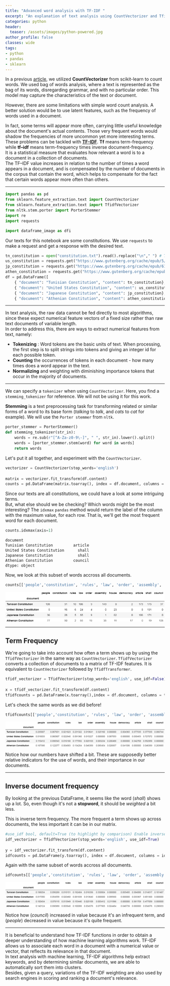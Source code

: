 ```yaml
---
title: "Advanced word analysis with TF-IDF "
excerpt: "An explanation of text analysis using CountVectorizer and TfidfVectorizer from scikit-learn"
categories: python
header:
  teaser: /assets/images/python-powered.jpg
author_profile: false
classes: wide
tags:
- python
- pandas
- sklearn
---
```

In a previous [article](https://www.meherbejaoui.com/python/counting-words-in-python-with-scikit-learn's-countvectorizer), we utilized **CountVectorizer** from scikit-learn to count words. We used bag of words analysis, where a text is represented as the bag of its words, disregarding grammar, and with no particular order. This model may capture the characteristics of the text or document.   

However, there are some limitations with simple word count analysis. A better solution would be to use latent features, such as the frequency of words used in a document.   

In fact, some terms will appear more often, carrying little useful knowledge about the document's actual contents. Those very frequent words would shadow the frequencies of more uncommon yet more interesting terms.   
These problems can be tackled with [**TF-IDF**](https://scikit-learn.org/stable/modules/feature_extraction.html#tfidf-term-weighting). **Tf** means term-frequency while **tf–idf** means term-frequency times inverse document-frequency.   
It is a statistical measure that evaluates how relevant a word is to a document in a collection of documents.    
The TF–IDF value increases in relation to the number of times a word appears in a document, and is compensated by the number of documents in the corpus that contain the word, which helps to compensate for the fact that certain words appear more often than others.   
***   


```python
import pandas as pd
from sklearn.feature_extraction.text import CountVectorizer
from sklearn.feature_extraction.text import TfidfVectorizer
from nltk.stem.porter import PorterStemmer
import re
import requests
```


```python
import dataframe_image as dfi

```

Our texts for this notebook are some constitutions. We use `requests` to make a request and get a response with the desired text.


```python
tn_constitution = open("constitution.txt").read().replace("\n"," ") # Tunisian Constitution
us_constitution = requests.get("https://www.gutenberg.org/cache/epub/5/pg5.txt").text[2623:] # US Constitution
jp_constitution = requests.get("https://www.gutenberg.org/cache/epub/612/pg612.txt").text[610:] # Japanese Constitution
athen_constitution = requests.get("https://www.gutenberg.org/cache/epub/26095/pg26095.txt").text[610:] # Athenian Constitution
df = pd.DataFrame([
    { "document": "Tunisian Constitution", "content": tn_constitution},
    { "document": "United States Constitution", "content": us_constitution },
    { "document": "Japanese Constitution", "content": jp_constitution},
    { "document": "Athenian Constitution", "content": athen_constitution },])
```

***   
In text analysis, the raw data cannot be fed directly to most algorithms, since these expect numerical feature vectors of a fixed size rather than raw text documents of variable length.   
In order to address this, there are ways to extract numerical features from text, namely:

- **Tokenizing** : Word tokens are the basic units of text. When processing, the first step is to split strings into tokens and giving an integer id for each possible token.
- **Counting** the occurrences of tokens in each document - how many times does a word appear in the text.
- **Normalizing** and weighting with diminishing importance tokens that occur in the majority of documents.
***   
We can specify a `tokenizer` when using `CountVectorizer`. Here, you find a `stemming_tokenizer` for reference. We will not be using it for this work.    

**Stemming** is a text preprocessing task for transforming related or similar forms of a word to its base form (*talking* to *talk*, and *cats* to *cat* for example). We will use the `Porter stemmer` from `nltk`.


```python
porter_stemmer = PorterStemmer()
def stemming_tokenizer(str_in):
    words = re.sub(r"[^A-Za-z0-9\-]", " ", str_in).lower().split()
    words = [porter_stemmer.stem(word) for word in words]
    return words
```

Let's put it all together, and experiment with the `CountVectorizer`.


```python
vectorizer = CountVectorizer(stop_words='english')

matrix = vectorizer.fit_transform(df.content)
counts = pd.DataFrame(matrix.toarray(), index = df.document, columns = vectorizer.get_feature_names())
```

Since our texts are all constitutions, we could have a look at some intriguing terms.   
But, what else should we be checking? Which words might be the most interesting? The `idxmax` `pandas` method would return the label of the column with the maximum value, for each row. That is, we'll get the most frequent word for each document.


```python
counts.idxmax(axis=1)
```




    document
    Tunisian Constitution         article
    United States Constitution      shall
    Japanese Constitution           shall
    Athenian Constitution         council
    dtype: object



Now, we look at this subset of words accross all documents.


```python
counts[['people','constitution', 'rules', 'law', 'order', 'assembly', 'house', 'democracy','article','shall','council']]
```




![png showing subset of words accross all documents](/assets/tfidf042021/counts.png)



***   
## Term Frequency   

We're going to take into account how often a term shows up by using the `TfidfVectorizer` in the same way as `CountVectorizer`. `TfidfVectorizer` converts a collection of documents to a matrix of TF-IDF features. It is equivalent to `CountVectorizer` followed by `TfidfTransformer`.


```python
tfidf_vectorizer = TfidfVectorizer(stop_words='english', use_idf=False)

x = tfidf_vectorizer.fit_transform(df.content)
tfidfcounts = pd.DataFrame(x.toarray(),index = df.document, columns = tfidf_vectorizer.get_feature_names())
```

Let's check the same words as we did before!


```python
tfidfcounts[['people','constitution', 'rules', 'law', 'order', 'assembly', 'house', 'democracy','article','shall','council']]
```




![png showing subset of words accross all documents for tfidf counts](/assets/tfidf042021/tfidfcounts.png)



Notice how our numbers have shifted a bit.
These are supposedly better relative indicators for the use of words, and their importance in our documents.

***   
## Inverse document frequency

By looking at the previous DataFrame, it seems like the word (*shall*) shows up a lot. So, even though it's not a **stopword**, it should be *weighted* a bit less.  

This is inverse term frequency. The more frequent a term shows up across documents, the less important it can be in our matrix.


```python
#use_idf bool, default=True (to highlight by comparison) Enable inverse-document-frequency reweighting
idf_vectorizer = TfidfVectorizer(stop_words='english', use_idf=True)

y = idf_vectorizer.fit_transform(df.content)
idfcounts = pd.DataFrame(y.toarray(), index = df.document, columns = idf_vectorizer.get_feature_names())
```

Again with the same subset of words accross all documents.


```python
idfcounts[['people','constitution', 'rules', 'law', 'order', 'assembly', 'house', 'democracy','article','shall','council']]
```




![png showing subset of words accross all documents for idf counts](/assets/tfidf042021/idfcounts.png)



Notice how (*council*) increased in value because it's an infrequent term, and (*people*) decreased in value because it's quite frequent.

***   
It is beneficial to understand how TF-IDF functions in order to obtain a deeper understanding of how machine learning algorithms work. TF-IDF allows us to associate each word in a document with a numerical value or vector, that reflects its relevance in that document.   
In text analysis with machine learning, TF-IDF algorithms help extract keywords, and by determining similar documents, we are able to automatically sort them into clusters.    
Besides, given a query, variations of the TF-IDF weighting are also used by search engines in scoring and ranking a document's relevance.
